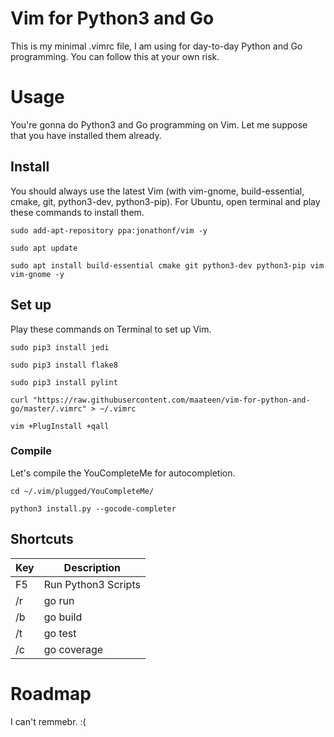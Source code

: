 # Vim for Python3 and Go

This is my minimal .vimrc file, I am using for day-to-day Python and Go programming. You can follow this at your own risk.

# Usage

You're gonna do Python3 and Go programming on Vim. Let me suppose that you have installed them already.

## Install

You should always use the latest Vim (with vim-gnome, build-essential, cmake, git, python3-dev, python3-pip). For Ubuntu, open terminal and play these commands to install them.

```
sudo add-apt-repository ppa:jonathonf/vim -y
```
```
sudo apt update
```
```
sudo apt install build-essential cmake git python3-dev python3-pip vim vim-gnome -y
```

## Set up

Play these commands on Terminal to set up Vim.

```
sudo pip3 install jedi
```
```
sudo pip3 install flake8
```
```
sudo pip3 install pylint
```
```
curl "https://raw.githubusercontent.com/maateen/vim-for-python-and-go/master/.vimrc" > ~/.vimrc
```
```
vim +PlugInstall +qall
```

### Compile

Let's compile the YouCompleteMe for autocompletion.

```
cd ~/.vim/plugged/YouCompleteMe/
```
```
python3 install.py --gocode-completer
```

## Shortcuts

| Key | Description |
| --- | --- |
| F5 | Run Python3 Scripts |
| /r | go run |
| /b | go build |
| /t | go test |
| /c | go coverage |

# Roadmap

I can't remmebr. :(
